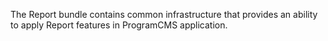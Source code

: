 The Report bundle contains common infrastructure that provides an ability to apply Report features in ProgramCMS application.